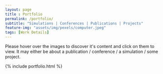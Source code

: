 ```yaml
--- 
layout: page
title : Portfolio 
permalink: /portfolio/
subtitle: "Simulations | Conferences | Publications | Projects" 
feature-img: "assets/img/pexels/computer.jpeg"
tags: [Work Details]
---
```

Please hover over the images to discover it's content and click on them to view. It may either be about a publication / conference / a simulation / some project.

{% include portfolio.html %}